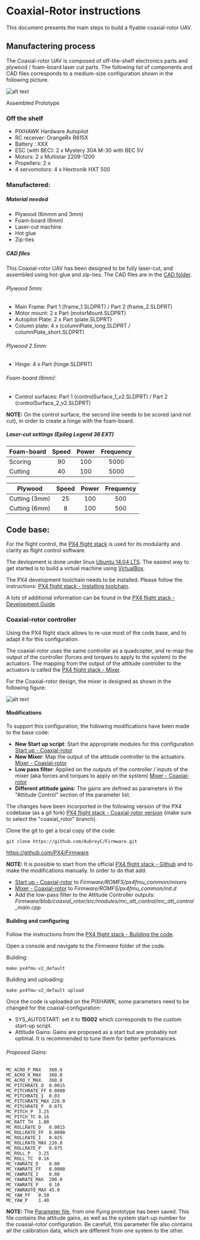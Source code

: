 Coaxial-Rotor instructions
==========================

This document presents the main steps to build a flyable coaxial-rotor UAV. 

## Manufactering process
	
The Coaxial-rotor UAV is composed of off-the-shelf electronics parts and plywood / foam-board laser cut parts. The following list of components and CAD files corresponds to a medium-size configuration shown in the following picture. 

![alt text](graphics/Prototype_4.jpg)

Assembled Prototype

### Off the shelf

- PIXHAWK Hardware Autopilot 
- RC receiver: OrangeRx R615X
- Battery : XXX
- ESC (with BEC): 2 x Mystery 30A M-30 with BEC 5V
- Motors: 2 x Multistar 2209-1200 
- Propellers: 2 x 
- 4 servomotors: 4 x Hextronik HXT 500

### Manufactered:
##### Material needed  
- Plywood (6mmm and 3mm)
- Foam-board (6mm)
- Laser-cut machine 
- Hot glue 
- Zip-ties

##### CAD files

This Coaxial-rotor UAV has been designed to be fully laser-cut, and assembled using hot-glue and zip-ties. The CAD files are in the [CAD folder](https://github.com/AubreyC/CoaxialRotor/tree/master/CAD). 
 
###### Plywood 5mm:
- Main Frame: Part 1 (frame_1.SLDPRT) / Part 2 (frame_2.SLDPRT)
- Motor mount: 2 x Part (motorMount.SLDPRT)
- Autopilot Plate: 2 x Part (plate.SLDPRT)
- Column plate: 4 x (columnPlate_long.SLDPRT / columnPlate_short.SLDPRT)

###### Plywood 2.5mm:

- Hinge: 4 x Part (hinge.SLDPRT)

######  Foam-board (6mm):
- Control surfaces: Part 1 (controlSurface_1_v2.SLDPRT) / Part 2 (controlSurface_2_v2.SLDPRT) 
	
__NOTE:__ On the control surface, the second line needs to be scored (and not cut), in order to create a hinge with the foam-board.

##### Laser-cut settings (Epilog Legend 36 EXT)

| Foam-board    | Speed         | Power  | Frequency |
| ------------- |:-------------:| :----: |:---------:|
| Scoring       | 90		    | 100    | 5000		 |		
| Cutting       | 40 	        | 100    | 5000		 |

| Plywood   	| Speed         | Power  | Frequency |
| --------------|:-------------:| :----: |:---------:|
| Cutting (3mm) | 25		    | 	100  | 500	     |		
| Cutting (6mm) | 8  	        |   100  | 500    	 |


## Code base:

For the flight control, the [PX4 flight stack](http://px4.io/) is used for its modularity and clarity as flight control software. 

The devlopment is done under linux [Ubuntu 14.04 LTS](http://releases.ubuntu.com/14.04/). The easiest way to get started is to build a virtual machine using [VirtualBox](https://help.ubuntu.com/community/VirtualBox). 

The PX4 development toolchain needs to be installed. Please follow the instructions: [PX4 flight stack - Installing toolchain](http://dev.px4.io/starting-installing-linux.html).

A lots of additional information can be found in the [PX4 flight stack - Development Guide](http://dev.px4.io). 

### Coaxial-rotor controller

Using the PX4 flight stack allows to re-use most of the code base, and to adapt it for this configuration. 

The coaxial-rotor uses the same controller as a quadcopter, and re-map the output of the controller (forces and torques to apply to the system) to the actuators. The mapping from the output of the attitude controller to the actuators is called the [PX4 flight stack - Mixer](http://dev.px4.io/concept-mixing.html).

For the Coaxial-rotor design, the mixer is designed as shown in the following figure: 

![alt text](graphics/mixer_detailed.png)

#### Modifications
 
To support this configuration, the following modifications have been made to the base code: 
- __New Start up script__: Start the appropriate modules for this configuration [Start up - Coaxial-rotor](https://github.com/AubreyC/Firmware/blob/coaxial_rotor/ROMFS/px4fmu_common/init.d/15002_coax_rotor)
- __New Mixer__: Map the output of the attitude controller to the actuators. [Mixer - Coaxial-rotor](https://github.com/AubreyC/Firmware/blob/coaxial_rotor/ROMFS/px4fmu_common/mixers/coax_rotor.main.mix)
- __Low pass filter__: Applied on the outputs of the controller / inputs of the mixer (aka forces and torques to apply on the system) [Mixer - Coaxial-rotor](https://github.com/AubreyC/Firmware/blob/coaxial_rotor/src/modules/mc_att_control/mc_att_control_main.cpp)
- __Different attitude gains__: The gains are defined as parameters in the "Attitude Control" section of the parameter list. 

The changes have been incorported in the following version of the PX4 codebase (as a git fork) [PX4 flight stack - Coaxial-rotor version](https://github.com/AubreyC/Firmware/tree/coaxial_rotor) (make sure to select the "coaxial_rotor" branch). 

Clone the git to get a local copy of the code:

	git clone https://github.com/AubreyC/Firmware.git


https://github.com/PX4/Firmware

__NOTE:__ It is possible to start from the official [PX4 flight stack - Github](https://github.com/PX4/Firmware) and to make the modifications manually. In order to do that add: 
- [Start up - Coaxial-rotor](https://github.com/AubreyC/Firmware/blob/coaxial_rotor/ROMFS/px4fmu_common/init.d/15002_coax_rotor) to *Firmware/ROMFS/px4fmu_common/mixers*
- [Mixer - Coaxial-rotor](https://github.com/AubreyC/Firmware/blob/coaxial_rotor/ROMFS/px4fmu_common/mixers/coax_rotor.main.mix) to *Firmware/ROMFS/px4fmu_common/init.d*
- Add the low-pass filter to the Attitude Controller outputs: *Firmware/blob/coaxial_rotor/src/modules/mc_att_control/mc_att_control_main.cpp*


#### Building and configuring

Follow the instructions from the [PX4 flight stack - Building the code](http://dev.px4.io/starting-building.html).

Open a console and navigate to the *Firmware* folder of the code.

Building: 

	make px4fmu-v2_default

Building and uploading: 

	make px4fmu-v2_default upload


Once the code is uploaded on the PIXHAWK, some parameters need to be changed for the coaxial-configuration: 
- SYS_AUTOSTART: set it to __15002__ which corresponds to the custom start-up script.
- Attitude Gains: Gains are proposed as a start but are probably not optimal. It is recommended to tune them for better performances. 

###### Proposed Gains: 
	MC_ACRO_P_MAX	360.0
	MC_ACRO_R_MAX	360.0
	MC_ACRO_Y_MAX	360.0
	MC_PITCHRATE_D	0.0015
	MC_PITCHRATE_FF	0.0000
	MC_PITCHRATE_I	0.03
	MC_PITCHRATE_MAX 220.0
	MC_PITCHRATE_P	0.075
	MC_PITCH_P	3.25
	MC_PITCH_TC	0.16
	MC_RATT_TH	1.00
	MC_ROLLRATE_D	0.0015
	MC_ROLLRATE_FF	0.0000
	MC_ROLLRATE_I	0.025
	MC_ROLLRATE_MAX	220.0
	MC_ROLLRATE_P	0.075
	MC_ROLL_P	3.25
	MC_ROLL_TC	0.16
	MC_YAWRATE_D	0.00
	MC_YAWRATE_FF	0.0000
	MC_YAWRATE_I	0.00
	MC_YAWRATE_MAX	200.0
	MC_YAWRATE_P	0.10
	MC_YAWRAUTO_MAX	45.0
	MC_YAW_FF	0.50
	MC_YAW_P	1.40

__NOTE:__ The [Parameter file](https://github.com/AubreyC/CoaxialRotor/blob/master/parameters/parameters_PX4_CoaxialRotor.params), from one flying prototype has been saved. This file contains the attitude gains, as well as the system start-up number for the coaxial-rotor configuration. Be carefull, this parameter file also contains all the calibration data, which are different from one system to the other. 
















